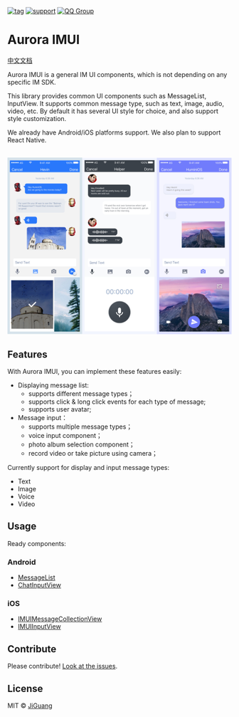 [![tag](https://img.shields.io/badge/tag-0.1.0-blue.svg)](https://github.com/jpush/imui/releases)
[![support](https://img.shields.io/badge/support-iOS%20%26%20Android-brightgreen.svg)]()
[![QQ Group](https://img.shields.io/badge/QQ%20Group-604798367-red.svg)]()

# Aurora IMUI
[中文文档](./README_CH.md)

Aurora IMUI is a general IM UI components, which is not depending on any specific IM SDK. 

This library provides common UI components such as MessageList, InputView. It supports common message type, such as text, image, audio, video, etc. By default it has several UI style for choice, and also support style customization.

We already have Android/iOS platforms support. We also plan to support React Native. 


<p align="center">
    <a target="_blank">
        <img src="https://github.com/huangminlinux/resource/blob/master/IMUIPick%402x.png" alt="IMUI" width=960/>
    </a>
</p>

## Features

With Aurora IMUI, you can implement these features easily:

- Displaying message list:
  - supports different message types；
  - supports click & long click events for each type of message;
  - supports user avatar;
- Message input：
  - supports multiple message types；
  - voice input component；
  - photo album selection component；
  - record video or take picture using camera；

Currently support for display and input message types:

- Text
- Image
- Voice
- Video



## Usage

Ready components:

### Android
- [MessageList](./docs/Android/usageEn.md)
- [ChatInputView](./Android/chatinput/README_EN.md)

### iOS
- [IMUIMessageCollectionView](./docs/iOS/usage_en.md)
- [IMUIInputView](./docs/iOS/inputView_usage_en.md)

## Contribute
Please contribute! [Look at the issues](https://github.com/jpush/imui/issues).

## License
MIT © [JiGuang](/LICENSE)
